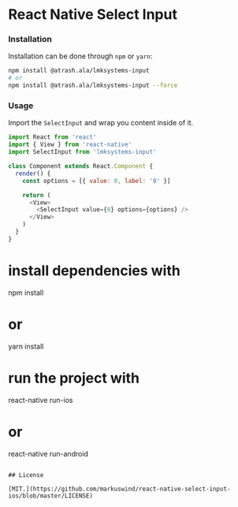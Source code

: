 # React Native Select Input



### Installation

Installation can be done through `npm` or `yarn`:

```bash
npm install @atrash.ala/lmksystems-input
# or
npm install @atrash.ala/lmksystems-input --force
```
### Usage

Import the `SelectInput` and wrap you content inside of it.

```js
import React from 'react'
import { View } from 'react-native'
import SelectInput from 'lmksystems-input'

class Component extends React.Component {
  render() {
    const options = [{ value: 0, label: '0' }]

    return (
      <View>
        <SelectInput value={0} options={options} />
      </View>
    )
  }
}
```
# install dependencies with
npm install
# or
yarn install

# run the project with
react-native run-ios
# or
react-native run-android
```

## License

[MIT.](https://github.com/markuswind/react-native-select-input-ios/blob/master/LICENSE)
